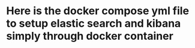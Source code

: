 # Here is the docker compose yml file to setup elastic search and kibana simply through docker container
